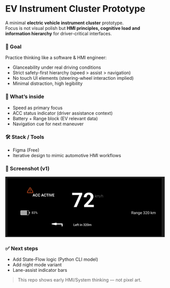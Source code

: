 # EV Instrument Cluster Prototype

A minimal **electric vehicle instrument cluster** prototype.  
Focus is not visual polish but **HMI principles, cognitive load and information hierarchy** for driver-critical interfaces.

### 🎯 Goal
Practice thinking like a software & HMI engineer:
- Glanceability under real driving conditions
- Strict safety-first hierarchy (speed > assist > navigation)
- No touch UI elements (steering-wheel interaction implied)
- Minimal distraction, high legibility

### 🧠 What’s inside
- Speed as primary focus
- ACC status indicator (driver assistance context)
- Battery + Range block (EV relevant data)
- Navigation cue for next maneuver

### 🛠️ Stack / Tools
- Figma (Free)
- Iterative design to mimic automotive HMI workflows

### 📸 Screenshot (v1)
![EV Cockpit](assets/First_Figma_Idea.png)


### ✅ Next steps
- Add State-Flow logic (Python CLI model)
- Add night mode variant
- Lane-assist indicator bars

>This repo shows early HMI/System thinking — not pixel art.

